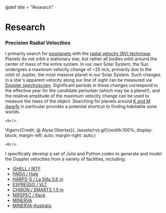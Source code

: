 @def title = "Research"

# Research

### Precision Radial Velocities

I primarily search for [exoplanets](https://exoplanets.nasa.gov/) with the [radial velocity (RV) technique](https://exoplanets.nasa.gov/resources/2285/radial-velocity/). Planets do not orbit a stationary star, but rather all bodies orbit around the center of mass of the entire system. In our own Solar System, the Sun undergoes a maximum velocity change of ~25 m/s, primarily due to the orbit of Jupiter, the most massive planet in our Solar System. Such changes in a star's apparent velocity along our line of sight can be measured via [Doppler spectroscopy](https://en.wikipedia.org/wiki/Doppler_spectroscopy). Significant periods in these changes correspond to the effective year for the candidate perturber (which may be a planet!), and the relative amplitude of the maximum velocity change can be used to measure the mass of the object. Searching for planets around [K and M dwarfs](https://en.wikipedia.org/wiki/Red_dwarf) in particular provides a potential shortcut to finding habitable zone worlds.

~~~
<br/>
~~~

\figenv{Credit: @ Alysa Obertas}{../assets/rvs.gif}{width:100%; display: block; margin-left: auto; margin-right: auto;}

~~~
<br/>
~~~

I specifically develop a set of Julia and Python codes to generate and model the Doppler velocities from a variety of facilities, including:

- [iSHELL / IRTF](http://irtfweb.ifa.hawaii.edu/~ishell/)
- [PARVI / Hale](https://sites.astro.caltech.edu/palomar/observer/newsletter/palomarobserver2.html#parvi)
- [HARPS-S / La Silla 3.6 m](https://www.eso.org/sci/facilities/lasilla/instruments/harps.html)
- [ESPRESSO / VLT](https://www.eso.org/sci/facilities/paranal/instruments/espresso.html)
- [CHIRON / SMARTS 1.5 m](http://exoplanets.astro.yale.edu/instrumentation/chiron.php)
- [NIRSPEC / Keck](https://www2.keck.hawaii.edu/inst/nirspec/)
- [MINERVA](https://lweb.cfa.harvard.edu/minerva/)
- [MINERVA-Australis](https://astrophysics.usq.edu.au/minerva-australis/)